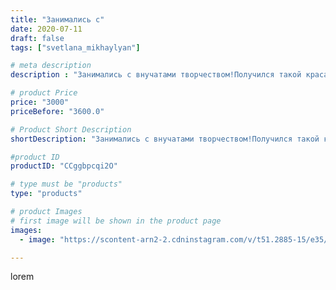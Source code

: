 ```yaml
---
title: "Занимались с"
date: 2020-07-11
draft: false
tags: ["svetlana_mikhaylyan"]

# meta description
description : "Занимались с внучатами творчеством!Получился такой красавец!"

# product Price
price: "3000"
priceBefore: "3600.0"

# Product Short Description
shortDescription: "Занимались с внучатами творчеством!Получился такой красавец!"

#product ID
productID: "CCggbpcqi2O"

# type must be "products"
type: "products"

# product Images
# first image will be shown in the product page
images:
  - image: "https://scontent-arn2-2.cdninstagram.com/v/t51.2885-15/e35/106904732_949344702205484_3854242499616847804_n.jpg?se=7&tp=1&_nc_ht=scontent-arn2-2.cdninstagram.com&_nc_cat=108&_nc_ohc=1964DmAj3rQAX94fKsT&ccb=7-4&oh=f3dd45bfa646e5ed87da46a2960a57e0&oe=6083AE8A&_nc_sid=86f79a&ig_cache_key=MjM1MTAyMTY0MjkwNTk1NTcyNg%3D%3D.2-ccb7-4"

---
```

lorem
